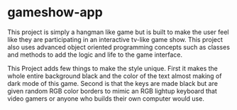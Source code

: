 # gameshow-app
This project is simply a hangman like game but is built to make the user feel like they are participating in an interactive tv-like game show. This project also uses advanced object oriented programming concepts such as classes and methods to add the logic and life to the game interface.

This Project adds few things to make the style unique. First it makes the whole entire background black and the color of the text almost making of dark mode of this game. Second is that the keys are made black but are given random RGB color borders to mimic an RGB lightup keyboard that video gamers or anyone who builds their own computer would use.

